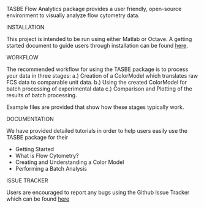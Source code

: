 TASBE Flow Analytics package provides a user friendly, open-source environment to visually analyze flow cytometry data. 

INSTALLATION

 This project is intended to be run using either Matlab or Octave. A getting started document
to guide users through installation can be found <a href="https://github.com/mehersam/TASBEFlowAnalytics/blob/gh-pages/docs/tasbe-getting-started-tutorial.pdf">here</a>. 

WORKFLOW

 The recommended workflow for using the TASBE package is to process your data in three stages: 
   a.) Creation of a ColorModel which translates raw FCS data to comparable unit data. 
   b.) Using the created ColorModel for batch processing of experimental data 
   c.) Comparison and Plotting of the results of batch processing. 

Example files are provided that show how these stages typically work.


DOCUMENTATION

  We have provided detailed tutorials in order to help users easily use the TASBE package for their 
  
  * Getting Started 
  * What is Flow Cytometry?
  * Creating and Understanding a Color Model
  * Performing a Batch Analysis

ISSUE TRACKER

Users are encouraged to report any bugs using the Github Issue Tracker which can be found <a href="https://github.com/TASBE/TASBEFlowAnalytics/issues">here</a>

